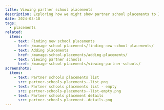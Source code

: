 ```yaml
---
title: Viewing partner school placements
description: Exploring how we might show partner school placements to ITT providers
date: 2024-03-18
tags:
  - placements
related:
  items:
    - text: Finding new school placements
      href: /manage-school-placements/finding-new-school-placements/
    - text: Adding placements
      href: /manage-school-placements/adding-placements/
    - text: Viewing partner schools
      href: /manage-school-placements/viewing-partner-schools/
screenshots:
  items:
    - text: Partner schools placements list
      src: partner-schools-placements--list.png
    - text: Partner schools placements list - empty
      src: partner-schools-placements--list-empty.png
    - text: Partner schools placement details
      src: partner-schools-placement--details.png
---
```

